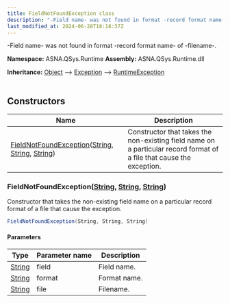 ```yaml
---
title: FieldNotFoundException class
description: "-Field name- was not found in format -record format name- of -filename-. "
last_modified_at: 2024-06-28T18:18:37Z
---
```


-Field name- was not found in format -record format name- of -filename-.

**Namespace:** ASNA.QSys.Runtime
**Assembly:** ASNA.QSys.Runtime.dll

**Inheritance:** [Object](https://docs.microsoft.com/en-us/dotnet/api/system.object) --> [Exception](https://docs.microsoft.com/en-us/dotnet/api/system.exception) --> [RuntimeException](/reference/runtime/qsys-runtime/runtime-exception.html)
<br>
<br>

## Constructors

| Name | Description |
| --- | --- |
| [FieldNotFoundException](#fieldnotfoundexceptionstring-string-string)([String](https://docs.microsoft.com/en-us/dotnet/api/system.string), [String](https://docs.microsoft.com/en-us/dotnet/api/system.string), [String](https://docs.microsoft.com/en-us/dotnet/api/system.string)) | Constructor that takes the non-existing field name on a particular record format of a file that cause the exception.

### FieldNotFoundException([String](https://docs.microsoft.com/en-us/dotnet/api/system.string), [String](https://docs.microsoft.com/en-us/dotnet/api/system.string), [String](https://docs.microsoft.com/en-us/dotnet/api/system.string))

Constructor that takes the non-existing field name on a particular record format of a file that cause the exception.

```cs
FieldNotFoundException(String, String, String)
```

#### Parameters

| Type | Parameter name | Description
| --- | --- | ---
| [String](https://docs.microsoft.com/en-us/dotnet/api/system.string) | field | Field name.
| [String](https://docs.microsoft.com/en-us/dotnet/api/system.string) | format | Format name.
| [String](https://docs.microsoft.com/en-us/dotnet/api/system.string) | file | Filename.
